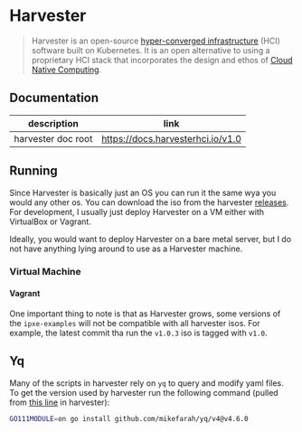 # Harvester

> Harvester is an open-source [hyper-converged infrastructure](https://en.wikipedia.org/wiki/Hyper-converged_infrastructure)
> (HCI) software built on Kubernetes. It is an open alternative to using a proprietary HCI stack that incorporates the
> design and ethos of [Cloud Native Computing](https://en.wikipedia.org/wiki/Cloud_native_computing).

## Documentation

| description        | link                              |
|--------------------|-----------------------------------|
| harvester doc root | https://docs.harvesterhci.io/v1.0 |

## Running

Since Harvester is basically just an OS you can run it the same wya you would any other os. You can download the iso
from the harvester [releases](https://github.com/harvester/harvester/releases). For development, I usually just deploy
Harvester on a VM either with VirtualBox or Vagrant.

Ideally, you would want to deploy Harvester on a bare metal server, but I do not have anything lying around to use as a
Harvester machine.

### Virtual Machine

#### Vagrant

One important thing to note is that as Harvester grows, some versions of the `ipxe-examples` will not be compatible with
all harvester isos. For example, the latest commit tha run the `v1.0.3` iso is tagged with `v1.0`.

## Yq

Many of the scripts in harvester rely on `yq` to query and modify yaml files. To get the version used by harvester run
the following command (pulled from
[this line](https://github.com/harvester/harvester/blob/dc6a30894d63a07ba8b6db5433a7054f71445fde/Dockerfile.dapper#L22)
in harvester):

```sh
GO111MODULE=on go install github.com/mikefarah/yq/v4@v4.6.0
```